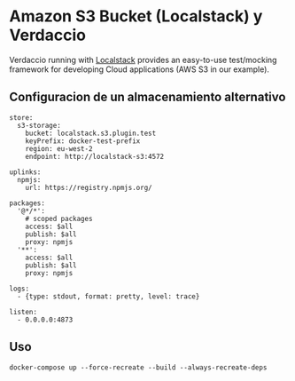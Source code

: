 # Amazon S3 Bucket (Localstack) y Verdaccio

Verdaccio running with [Localstack](https://github.com/localstack/localstack) provides an easy-to-use test/mocking framework for developing Cloud applications (AWS S3 in our example).


## Configuracion de un almacenamiento alternativo

```
store:
  s3-storage:
    bucket: localstack.s3.plugin.test
    keyPrefix: docker-test-prefix
    region: eu-west-2
    endpoint: http://localstack-s3:4572

uplinks:
  npmjs:
    url: https://registry.npmjs.org/

packages:
  '@*/*':
    # scoped packages
    access: $all
    publish: $all
    proxy: npmjs
  '**':
    access: $all
    publish: $all
    proxy: npmjs

logs:
  - {type: stdout, format: pretty, level: trace}

listen:
  - 0.0.0.0:4873
```

## Uso

```
docker-compose up --force-recreate --build --always-recreate-deps
```